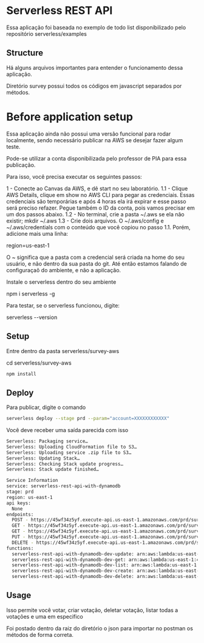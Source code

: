 
# Serverless REST API

Essa aplicação foi baseada no exemplo de todo list disponibilizado pelo repositório serverless/examples

## Structure

Há alguns arquivos importantes para entender o funcionamento dessa aplicação.

Diretório survey possui todos os códigos em javascript separados por métodos.

# Before application setup

Essa aplicação ainda não possui uma versão funcional para rodar localmente, sendo necessário publicar na AWS se desejar fazer algum teste.

Pode-se utilizar a conta disponibilizada pelo professor de PIA para essa publicação.

Para isso, você precisa executar os seguintes passos:

1 - Conecte ao Canvas da AWS, e dê start no seu laboratório.
1.1 - Clique AWS Details, clique em show no AWS CLI para pegar as credenciais. Essas credenciais são temporárias e após 4 horas ela irá expirar e esse passo será preciso refazer.
Pegue também o ID da conta, pois vamos precisar em um dos passos abaixo.
1.2 - No terminal, crie a pasta ~/.aws se ela não existir; mkdir ~/.aws
1.3 - Crie dois arquivos. O ~/.aws/config e ~/.aws/credentials com o conteúdo que você copiou no passo 1.1. Porém, adicione mais uma linha:

region=us-east-1

O ~ significa que a pasta com a credencial será criada na home do seu usuário, e não dentro da sua pasta do git. Até então estamos falando de configuraçaõ do ambiente, e não a aplicação.

Instale o serverless dentro do seu ambiente

npm i serverless -g

Para testar, se o serverless funcionou, digite:

serverless --version

## Setup

Entre dentro da pasta serverless/survey-aws

cd serverless/survey-aws



```bash
npm install
```

## Deploy

Para publicar, digite o comando

```bash
serverless deploy --stage prd --param="account=XXXXXXXXXXXX"
```

Você deve receber uma saída parecida com isso

```bash
Serverless: Packaging service…
Serverless: Uploading CloudFormation file to S3…
Serverless: Uploading service .zip file to S3…
Serverless: Updating Stack…
Serverless: Checking Stack update progress…
Serverless: Stack update finished…

Service Information
service: serverless-rest-api-with-dynamodb
stage: prd
region: us-east-1
api keys:
  None
endpoints:
  POST - https://45wf34z5yf.execute-api.us-east-1.amazonaws.com/prd/survey
  GET - https://45wf34z5yf.execute-api.us-east-1.amazonaws.com/prd/survey
  GET - https://45wf34z5yf.execute-api.us-east-1.amazonaws.com/prd/survey/{id}
  PUT - https://45wf34z5yf.execute-api.us-east-1.amazonaws.com/prd/survey/{id}
  DELETE - https://45wf34z5yf.execute-api.us-east-1.amazonaws.com/prd/survey/{id}
functions:
  serverless-rest-api-with-dynamodb-dev-update: arn:aws:lambda:us-east-1:488110005556:function:serverless-rest-api-with-dynamodb-dev-update
  serverless-rest-api-with-dynamodb-dev-get: arn:aws:lambda:us-east-1:488110005556:function:serverless-rest-api-with-dynamodb-dev-get
  serverless-rest-api-with-dynamodb-dev-list: arn:aws:lambda:us-east-1:488110005556:function:serverless-rest-api-with-dynamodb-dev-list
  serverless-rest-api-with-dynamodb-dev-create: arn:aws:lambda:us-east-1:488110005556:function:serverless-rest-api-with-dynamodb-dev-create
  serverless-rest-api-with-dynamodb-dev-delete: arn:aws:lambda:us-east-1:488110005556:function:serverless-rest-api-with-dynamodb-dev-delete
```

## Usage

Isso permite você votar, criar votação, deletar votação, listar todas a votações e uma em especifico


Foi postado dentro da raiz do diretório o json para importar no postman os métodos de forma correta.

